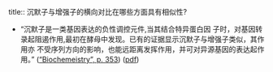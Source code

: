 title:: 沉默子与增强子的横向对比在哪些方面具有相似性?

- “沉默子是一类基因表达的负性调控元件,当其结合特异蛋白因 子时，对基因转录起阻遏作用,最初在酵母中发现。已有的证据显示沉默子与增强子类似，其作用亦 不受序列方向的影响，也能远距离发挥作用，并可对异源基因的表达起作用。” ([“Biochemeistry”, p. 353](zotero://select/library/items/5LP9YZZU)) ([pdf](zotero://open-pdf/library/items/2MLGCVRM?page=353&annotation=4BSE7AG8))